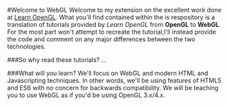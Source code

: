 #Welcome to WebGL
Welcome to my extension on the excellent work done at [Learn OpenGL](http://learnopengl.com). What you'll find contained 
within the is respository is a translation of tutorials provided by _Learn OpenGL_ from **OpenGL** to **WebGL**. For the
most part won't attempt to recreate the tutorial,I'll instead provide the code and comment on any major differences between
the two technologies.

###So why read these tutorials?
...

###What will you learn?
We'll focus on WebGL and modern HTML and Javascripting techniques. In other words, we'll be using features of HTML5 and ES6
with no concern for backwards compatibility. We will be teaching you to use WebGL as if you'd be using OpenGL 3.x/4.x.
